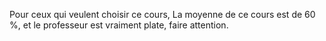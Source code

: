 Pour ceux qui veulent choisir ce cours, La moyenne de ce cours est de 60 %, et le professeur est vraiment plate, faire attention.
